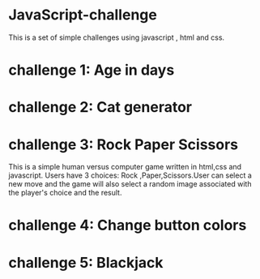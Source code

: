 # JavaScript-challenge
This is a set of simple challenges using javascript , html and css.
# challenge 1: Age in days
# challenge 2: Cat generator
# challenge 3: Rock Paper Scissors
 This is a simple human versus computer game written in html,css and javascript. Users have 3 choices: Rock ,Paper,Scissors.User can select a new move and the game will also select a random image associated with the player's choice and the result.
# challenge 4: Change button colors
# challenge 5: Blackjack
